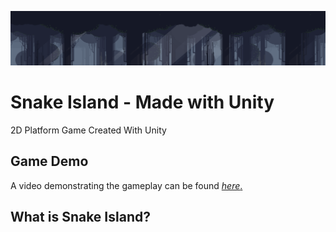 ![alt text](https://github.com/mpangas/snake-island/blob/main/Assets/Sprites/TempBackgroundReadMe2.png?raw=true)
# Snake Island - Made with Unity
2D Platform Game Created With Unity

## Game Demo
A video demonstrating the gameplay can be found [*here*.](https://www.youtube.com/watch?v=dQw4w9WgXcQ)

## What is Snake Island?

